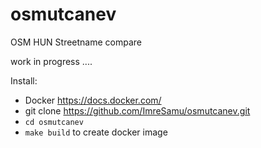 # osmutcanev
OSM HUN Streetname compare

work in progress ....
 
Install:
*  Docker https://docs.docker.com/
*  git clone https://github.com/ImreSamu/osmutcanev.git
* `cd osmutcanev`
* `make build`    to create docker image



